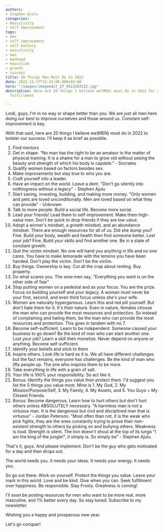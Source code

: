 ```yaml
---
authors:
- Stephen Ajulu
categories:
- Masculinity
- Self Improvement
tags:
- men
- self improvement
- self mastery
- masculinity
- man
- manhood
- masculine
- growth
- success
title: 20 Things Men Must Do In 2022
date: 2021-12-27T15:43:00.000+03:00
hero: "/images/imageedit_27_9513163132.jpg"
description: Here are 20 things I believe we(MEN) must do in 2022 for success and
  fulfillment

---
```

Look, guys, I'm in no way or shape better than you. We are just all men here doing our best to improve ourselves and those around us. Constant self-improvement is key.

With that said, here are 20 things I believe we(MEN) must do in 2022 to bolster our success. I'll keep it as brief as possible.

 1. Find mentors
 2. Get in shape. “No man has the right to be an amateur in the matter of physical training. It is a shame for a man to grow old without seeing the beauty and strength of which his body is capable.” - Socrates
 3. Qualify women based on factors besides sex.
 4. Make improvements but stay true to who you are.
 5. Craft yourself into a leader.
 6. Have an impact on the world. Leave a dent. "Don't go silently into nothingness without a legacy" - Stephen Ajulu
 7. Start saving, investing, building, and making more money. "Only women and pets are loved unconditionally. Men are loved based on what they can provide" - Unknown
 8. Talk to more people. Build a social life. Become more social.
 9. Lead your friends! Lead them to self-improvement. Make them high-value men. Don't be quick to drop friends if they are low value.
10. Adopt a winner's mindset, a growth mindset, and an abundance mindset. There are enough resources for all of us. Did she dump you? Fine. Build your body, wealth and health then find someone better. Lost your job? Fine. Build your skills and find another one. Be in a state of constant growth.
11. Quit the victim mindset. No one will hand you anything in life and no one cares. You have to make lemonade with the lemons you have been handed. Don't play the victim. Don't be the victim.
12. Buy things. Ownership is key. Cut all the crap about renting. Buy property.
13. Do what scares you. The wise men say, "Everything you want is on the other side of fear"
14. Stop putting women on a pedestal and as your focus. You are the prize. Focus on building yourself and your legacy. A woman must never be your first, second, and even third focus unless she's your wife.
15. Women are naturally hypergamous. Learn this and red pill yourself. But don't hate them for it. It's their nature. Even in nature, females choose the man who can provide the most resources and protection. So instead of complaining and hating them, be the man who can provide the most resources and protection. This goes in tandem with no 7.
16. Become self-sufficient. Learn to be independent. Someone caused your business to go down? Be the kind of man who can start another one. Lost your job? Learn a skill then monetize. Never depend on anyone or anything. Become self-sufficient.
17. Identify your beliefs and stick to them
18. Inspire others. Look life is hard as it is. We all have different challenges but the fact remains, everyone has challenges. Be the kind of man who lifts people up. The one who inspires them to be more.
19. Take everything in life with a grain of salt.
20. Your life is 100% your responsibility. So act like it.
21. Bonus: Identify the things you value then protect them. I'd suggest you list the 5 things you value most. Mine is 1. My God, 2. My Mission/Purpose/Self, 3. My Family, 4. My Assets, and 5. You Guys + My Closest Friends.
22. Bonus: Become dangerous. Learn how to hurt others but don't hurt others unless ABSOLUTELY necessary. "A harmless man is not a virtuous man. It is the dangerous but civil and disciplined man that is virtuous" - Jordan Peterson. "Most often than not, it is the weak who pick fights, they are the ones constantly trying to prove their non-existent strength to others by picking on and bullying others. Weakness is loud. Strength is silent. The lion doesn't shout at the top of its lungs "I am the king of the jungle!", it simply is. So simply be" - Stephen Ajulu.

That's it, guys. And please implement. Don't be the guy who gets motivated for a day and then drops out.

The world needs you. It needs your ideas. It needs your energy. It needs you.

So go out there. Work on yourself. Protect the things you value. Leave your mark in this world. Love and be kind. Give when you can. Seek fulfillment over happiness. Be responsible. Stay Frosty. Greatness is coming!

I'll soon be posting resources for men who want to be more real, more masculine, and 1% better every day. So stay tuned. Subscribe to my newsletter.

Wishing you a happy and prosperous new year.

Let's go conquer!